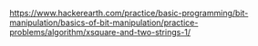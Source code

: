https://www.hackerearth.com/practice/basic-programming/bit-manipulation/basics-of-bit-manipulation/practice-problems/algorithm/xsquare-and-two-strings-1/
